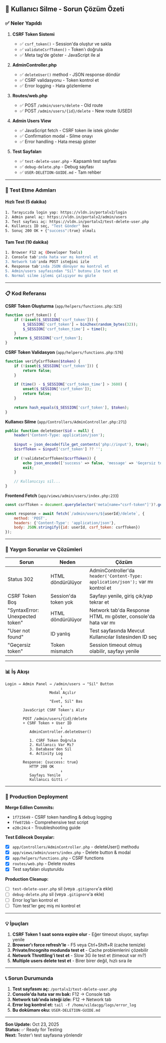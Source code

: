 ## 🎯 Kullanıcı Silme - Sorun Çözüm Özeti

### ✅ Neler Yapıldı

1. **CSRF Token Sistemi**
   - ✅ `csrf_token()` - Session'da oluştur ve sakla
   - ✅ `validateCsrfToken()` - Token'ı doğrula
   - ✅ Meta tag'de göster - JavaScript ile al

2. **AdminController.php**
   - ✅ `deleteUser()` method - JSON response döndür
   - ✅ CSRF validasyonu - Token kontrol et
   - ✅ Error logging - Hata gözlemleme

3. **Routes/web.php**
   - ✅ POST `/admin/users/delete` - Old route
   - ✅ POST `/admin/users/{id}/delete` - New route (USED)

4. **Admin Users View**
   - ✅ JavaScript fetch - CSRF token ile istek gönder
   - ✅ Confirmation modal - Silme onayı
   - ✅ Error handling - Hata mesajı göster

5. **Test Sayfaları**
   - ✅ `test-delete-user.php` - Kapsamlı test sayfası
   - ✅ `debug-delete.php` - Debug sayfası
   - ✅ `USER-DELETION-GUIDE.md` - Tam rehber

---

### 🔧 Test Etme Adımları

#### Hızlı Test (5 dakika)

```bash
1. Tarayıcıda login yap: https://vldn.in/portalv2/login
2. Admin panel aç: https://vldn.in/portalv2/admin/users
3. Test sayfası aç: https://vldn.in/portalv2/test-delete-user.php
4. Kullanıcı ID seç, "Test Gönder" bas
5. Sonuç 200 OK + {"success":true} olmalı
```

#### Tam Test (10 dakika)

```bash
1. Browser F12 aç (Developer Tools)
2. Console tab'ında hata var mı kontrol et
3. Network tab'ında POST isteğini izle
4. Response tab'ında JSON dönüyor mu kontrol et
5. Admin/users sayfasından "Sil" butonu ile test et
6. Normal silme işlemi çalışıyor mu gözle
```

---

### 📋 Kod Referansı

**CSRF Token Oluşturma** (`app/helpers/functions.php:525`)
```php
function csrf_token() {
    if (!isset($_SESSION['csrf_token'])) {
        $_SESSION['csrf_token'] = bin2hex(random_bytes(32));
        $_SESSION['csrf_token_time'] = time();
    }
    return $_SESSION['csrf_token'];
}
```

**CSRF Token Validasyon** (`app/helpers/functions.php:576`)
```php
function verifyCsrfToken($token) {
    if (!isset($_SESSION['csrf_token'])) {
        return false;
    }
    
    if (time() - $_SESSION['csrf_token_time'] > 3600) {
        unset($_SESSION['csrf_token']);
        return false;
    }
    
    return hash_equals($_SESSION['csrf_token'], $token);
}
```

**Kullanıcı Silme** (`app/Controllers/AdminController.php:271`)
```php
public function deleteUser($id = null) {
    header('Content-Type: application/json');
    
    $input = json_decode(file_get_contents('php://input'), true);
    $csrfToken = $input['csrf_token'] ?? '';
    
    if (!validateCsrfToken($csrfToken)) {
        echo json_encode(['success' => false, 'message' => 'Geçersiz token']);
        exit;
    }
    
    // Kullanıcıyı sil...
}
```

**Frontend Fetch** (`app/views/admin/users/index.php:233`)
```javascript
const csrfToken = document.querySelector('meta[name="csrf-token"]')?.getAttribute('content') || '';

const response = await fetch(`/admin/users/${userId}/delete`, {
    method: 'POST',
    headers: {'Content-Type': 'application/json'},
    body: JSON.stringify({id: userId, csrf_token: csrfToken})
});
```

---

### 🐛 Yaygın Sorunlar ve Çözümleri

| Sorun | Neden | Çözüm |
|-------|-------|-------|
| Status 302 | HTML döndürülüyor | AdminController'da `header('Content-Type: application/json');` var mı kontrol et |
| CSRF Token Boş | Session'da token yok | Sayfayı yenile, giriş çık/yap tekrar et |
| "SyntaxError: Unexpected token" | HTML döndürülüyor | Network tab'da Response HTML mı göster, console'da hata var mı |
| "User not found" | ID yanlış | Test sayfasında Mevcut Kullanıcılar listesinden ID seç |
| "Geçersiz token" | Token mismatch | Session timeout olmuş olabilir, sayfayı yenile |

---

### 📊 İş Akışı

```
Login → Admin Panel → /admin/users → "Sil" Button
                         ↓
                    Modal Açılır
                         ↓
                    "Evet, Sil" Bas
                         ↓
        JavaScript CSRF Token'ı Alır
                         ↓
        POST /admin/users/{id}/delete
        + CSRF Token + User ID
                         ↓
           AdminController.deleteUser()
                         ↓
           1. CSRF Token Doğrula
           2. Kullanıcı Var Mı?
           3. Database'den Sil
           4. Activity Log
                         ↓
        Response: {success: true}
           HTTP 200 OK
                         ↓
           Sayfayı Yenile
           Kullanıcı Gitti ✅
```

---

### 🚀 Production Deployment

**Merge Edilen Commits:**
- `1f715649` - CSRF token handling & debug logging
- `ffe072bb` - Comprehensive test script
- `e20c24c4` - Troubleshooting guide

**Test Edilecek Dosyalar:**
- [x] `app/Controllers/AdminController.php` - deleteUser() methodu
- [x] `app/views/admin/users/index.php` - Delete button & modal
- [x] `app/helpers/functions.php` - CSRF functions
- [x] `routes/web.php` - Delete routes
- [x] Test sayfaları oluşturuldu

**Production Cleanup:**
- [ ] `test-delete-user.php` sil (veya `.gitignore`'a ekle)
- [ ] `debug-delete.php` sil (veya `.gitignore`'a ekle)
- [ ] Error log'ları kontrol et
- [ ] Tüm test'ler geç miş mi kontrol et

---

### 💡 İpuçları

1. **CSRF Token 1 saat sonra expire olur** - Eğer timeout oluyor, sayfayı yenile
2. **Browser'ı force refresh'le** - F5 veya Ctrl+Shift+R (cache temizle)
3. **Private/Incognito modunda test et** - Cache problemlerini çözebilir
4. **Network Throttling'i test et** - Slow 3G ile test et (timeout var mı?)
5. **Multiple users delete test et** - Birer birer değil, hızlı sıra ile

---

### 📞 Sorun Durumunda

1. **Test sayfasını aç:** `/portalv2/test-delete-user.php`
2. **Console'da hata var mı bak:** F12 → Console tab
3. **Network tab'ında isteği izle:** F12 → Network tab
4. **Error log kontrol et:** `tail -f /home/vildacgg/logs/error_log`
5. **Bu dokümanı oku:** `USER-DELETION-GUIDE.md`

---

**Son Update:** Oct 23, 2025  
**Status:** ✅ Ready for Testing  
**Next:** Tester'ı test sayfasına yönlendir
